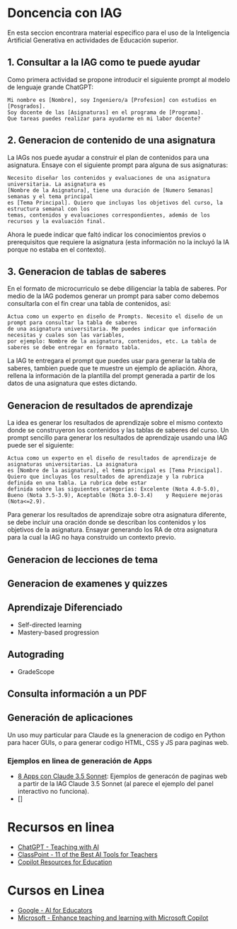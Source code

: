 # Doncencia con IAG
En esta seccion encontrara material especifico para el uso de la Inteligencia Artificial Generativa en actividades de Educación superior.


## 1. Consultar a la IAG como te puede ayudar
Como primera actividad se propone introducir el siguiente prompt al modelo de lenguaje grande ChatGPT:
```
Mi nombre es [Nombre], soy Ingeniero/a [Profesion] con estudios en [Posgrados].
Soy docente de las [Asignaturas] en el programa de [Programa].
Que tareas puedes realizar para ayudarme en mi labor docente?
```
## 2. Generacion de contenido de una asignatura
La IAGs  nos puede ayudar a construir el plan de contenidos para una asignatura. Ensaye con el siguiente prompt para alguna de sus asignaturas:
```
Necesito diseñar los contenidos y evaluaciones de una asignatura universitaria. La asignatura es
[Nombre de la Asignatura], tiene una duración de [Numero Semanas] semanas y el tema principal
es [Tema Principal]. Quiero que incluyas los objetivos del curso, la estructura semanal con los
temas, contenidos y evaluaciones correspondientes, además de los recursos y la evaluación final.
```

Ahora le puede indicar que faltó indicar los conocimientos previos o prerequisitos que requiere la asignatura (esta información no la incluyó la IA porque no estaba en el contexto). 

## 3. Generacion de tablas de saberes
En el formato de microcurriculo se debe diligenciar la tabla de saberes. Por medio de la IAG podemos generar un prompt para saber como debemos consultarla con el fin crear una tabla de contenidos, así:

```
Actua como un experto en diseño de Prompts. Necesito el diseño de un prompt para consultar la tabla de saberes
de una asignatura universitaria. Me puedes indicar que información necesitas y cuales son las variables,
por ejemplo: Nombre de la asignatura, contenidos, etc. La tabla de saberes se debe entregar en formato tabla.
```
La IAG te entregara el prompt que puedes usar para generar la tabla de saberes, tambien puede que te muestre un ejemplo de apliación. Ahora, rellena la información de la plantilla del prompt generada a partir de los datos de una asignatura que estes dictando.

## Generacion de resultados de aprendizaje
La idea es generar los resultados de aprendizaje sobre el mismo contexto donde se construyeron los contenidos y las tablas de saberes del curso. Un prompt sencillo para generar los resultados de aprendizaje usando una IAG puede ser el siguiente:

```
Actua como un experto en el diseño de resultados de aprendizaje de asignaturas universitarias. La asignatura
es [Nombre de la asignatura], el tema principal es [Tema Principal].
Quiero que incluyas los resultados de aprendizaje y la rubrica definida en una tabla. La rubrica debe estar
definida sobre las siguientes categorías: Excelente (Nota 4.0-5.0), Bueno (Nota 3.5-3.9), Aceptable (Nota 3.0-3.4)    y Requiere mejoras (Nota<=2.9).
```

Para generar los resultados de aprendizaje sobre otra asignatura diferente, se debe incluir una oración donde se describan los contenidos y los objetivos de la asignatura. Ensayar generando los RA de otra asignatura para la cual la IAG no haya construido un contexto previo.

## Generacion de lecciones de tema


## Generacion de examenes y quizzes


## Aprendizaje Diferenciado
* Self-directed learning
* Mastery-based progression

## Autograding
* GradeScope

## Consulta información a un PDF


## Generación de aplicaciones
Un uso muy particular para Claude es la gneneracion de codigo en Python para hacer GUIs, o para generar codigo HTML, CSS y JS para paginas web. 


### Ejemplos en linea de generación de Apps
* [8 Apps con Claude 3.5 Sonnet](https://alejavirivera.com/8-apps-con-claude-3-5-sonnet/): Ejemplos de generacón de paginas web a partir de la IAG Claude 3.5 Sonnet (al parece el ejemplo del panel interactivo no funciona).
* []

# Recursos en linea
* [ChatGPT - Teaching with AI](https://openai.com/index/teaching-with-ai/)
* [ClassPoint - 11 of the Best AI Tools for Teachers](https://www.youtube.com/watch?v=KG4_CYbVpTo)
* [Copilot Resources for Education](https://adoption.microsoft.com/es-es/copilot-resources-for-education/)

# Cursos en Linea
* [Google - AI for Educators](https://grow.google/ai-for-educators/)
* [Microsoft - Enhance teaching and learning with Microsoft Copilot](https://learn.microsoft.com/en-us/training/modules/enhance-teaching-learning-bing-chat/)

